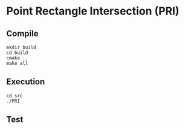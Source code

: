 # Point Rectangle Intersection (PRI)

## Compile

```
mkdir build
cd build
cmake ..
make all
```

## Execution

```
cd src
./PRI
```

## Test
